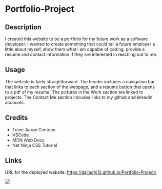 # Portfolio-Project

## Description

I created this website to be a portfolio for my future work as a software developer. I wanted to create something that could tell a future employer a little about myself, show them what I am capable of coding, provide a resume and contact information if they are interested in reaching out to me.

## Usage

The webiste is fairly straightforward. The header includes a navigation bar that links to each section of the webpage, and a resume button that opens to a pdf of my resume. The pictures in the Work section are linked to projects. The Contact Me section includes links to my github and linkedIn accounts.

## Credits

- Tutor: Aaron Centeno
- VSCode
- MDN Web Docs
- Net Ninja CSS Tutorial

## Links

URL for the deployed website: https://gallaghj13.github.io/Portfolio-Project/

![](./assets/images/portfolio.gif)

